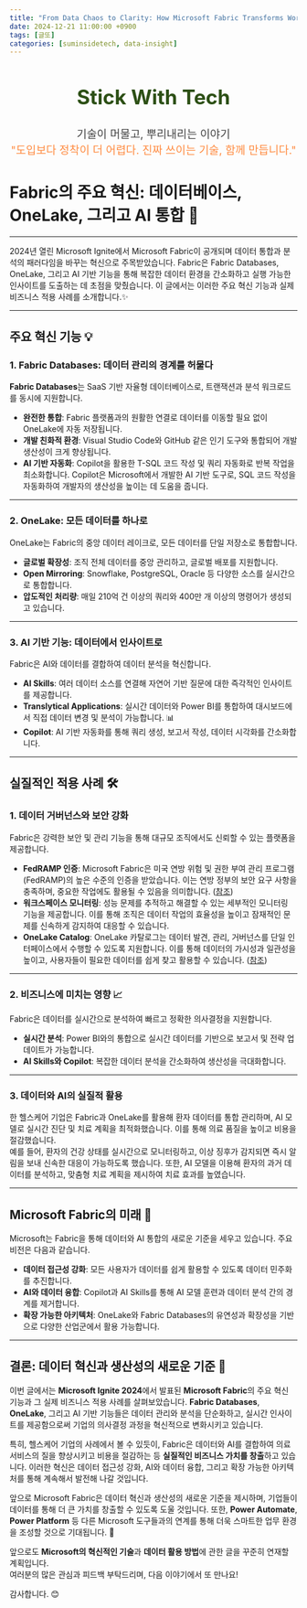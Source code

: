 ```yaml
---
title: "From Data Chaos to Clarity: How Microsoft Fabric Transforms Work (2)"
date: 2024-12-21 11:00:00 +0900
tags: [글또]
categories: [suminsidetech, data-insight]
---
```


<!-- Stick With Tech 슬로건 -->
<section class="main-slogan" style="text-align:center; margin: 2rem 0;">
  <h1 style="font-size:2.2rem; color:#2D5016; font-weight:700;">
    Stick With Tech
  </h1>
  <p style="font-size:1.2rem; color:#444;">
    기술이 머물고, 뿌리내리는 이야기<br>
    <span style="color:#FF8C42;">"도입보다 정착이 더 어렵다.  
    진짜 쓰이는 기술, 함께 만듭니다."</span>
  </p>
</section>

# Fabric의 주요 혁신: 데이터베이스, OneLake, 그리고 AI 통합 🚀

---

2024년 열린 Microsoft Ignite에서 Microsoft Fabric이 공개되며 데이터 통합과 분석의 패러다임을 바꾸는 혁신으로 주목받았습니다. Fabric은 Fabric Databases, OneLake, 그리고 AI 기반 기능을 통해 복잡한 데이터 환경을 간소화하고 실행 가능한 인사이트를 도출하는 데 초점을 맞췄습니다. 이 글에서는 이러한 주요 혁신 기능과 실제 비즈니스 적용 사례를 소개합니다.✨

---

## 주요 혁신 기능 💡

### 1. Fabric Databases: 데이터 관리의 경계를 허물다
**Fabric Databases**는 SaaS 기반 자율형 데이터베이스로, 트랜잭션과 분석 워크로드를 동시에 지원합니다.

- **완전한 통합**: Fabric 플랫폼과의 원활한 연결로 데이터를 이동할 필요 없이 OneLake에 자동 저장됩니다.
- **개발 친화적 환경**: Visual Studio Code와 GitHub 같은 인기 도구와 통합되어 개발 생산성이 크게 향상됩니다.
- **AI 기반 자동화**: Copilot을 활용한 T-SQL 코드 작성 및 쿼리 자동화로 반복 작업을 최소화합니다. Copilot은 Microsoft에서 개발한 AI 기반 도구로, SQL 코드 작성을 자동화하여 개발자의 생산성을 높이는 데 도움을 줍니다.

---

### 2. OneLake: 모든 데이터를 하나로
OneLake는 Fabric의 중앙 데이터 레이크로, 모든 데이터를 단일 저장소로 통합합니다.

- **글로벌 확장성**: 조직 전체 데이터를 중앙 관리하고, 글로벌 배포를 지원합니다.
- **Open Mirroring**: Snowflake, PostgreSQL, Oracle 등 다양한 소스를 실시간으로 통합합니다.
- **압도적인 처리량**: 매일 210억 건 이상의 쿼리와 400만 개 이상의 명령어가 생성되고 있습니다.

---

### 3. AI 기반 기능: 데이터에서 인사이트로
Fabric은 AI와 데이터를 결합하여 데이터 분석을 혁신합니다.

- **AI Skills**: 여러 데이터 소스를 연결해 자연어 기반 질문에 대한 즉각적인 인사이트를 제공합니다.
- **Translytical Applications**: 실시간 데이터와 Power BI를 통합하여 대시보드에서 직접 데이터 변경 및 분석이 가능합니다. 📊
- **Copilot**: AI 기반 자동화를 통해 쿼리 생성, 보고서 작성, 데이터 시각화를 간소화합니다.

---

## 실질적인 적용 사례 🛠️

### 1. 데이터 거버넌스와 보안 강화
Fabric은 강력한 보안 및 관리 기능을 통해 대규모 조직에서도 신뢰할 수 있는 플랫폼을 제공합니다.

- **FedRAMP 인증**: Microsoft Fabric은 미국 연방 위험 및 권한 부여 관리 프로그램(FedRAMP)의 높은 수준의 인증을 받았습니다. 이는 연방 정부의 보안 요구 사항을 충족하며, 중요한 작업에도 활용될 수 있음을 의미합니다. ([참조](https://blog.fabric.microsoft.com/en-us/blog/microsoft-fabric-approved-as-a-service-within-the-fedramp-high-authorization-for-azure-commercial/?utm_source=chatgpt.com))
- **워크스페이스 모니터링**: 성능 문제를 추적하고 해결할 수 있는 세부적인 모니터링 기능을 제공합니다. 이를 통해 조직은 데이터 작업의 효율성을 높이고 잠재적인 문제를 신속하게 감지하여 대응할 수 있습니다.
- **OneLake Catalog**: OneLake 카탈로그는 데이터 발견, 관리, 거버넌스를 단일 인터페이스에서 수행할 수 있도록 지원합니다. 이를 통해 데이터의 가시성과 일관성을 높이고, 사용자들이 필요한 데이터를 쉽게 찾고 활용할 수 있습니다. ([참조](https://learn.microsoft.com/en-us/fabric/governance/onelake-catalog?utm_source=chatgpt.com))

---

### 2. 비즈니스에 미치는 영향 📈
Fabric은 데이터를 실시간으로 분석하여 빠르고 정확한 의사결정을 지원합니다.

- **실시간 분석**: Power BI와의 통합으로 실시간 데이터를 기반으로 보고서 및 전략 업데이트가 가능합니다.
- **AI Skills와 Copilot**: 복잡한 데이터 분석을 간소화하여 생산성을 극대화합니다.

---

### 3. 데이터와 AI의 실질적 활용
한 헬스케어 기업은 Fabric과 OneLake를 활용해 환자 데이터를 통합 관리하며, AI 모델로 실시간 진단 및 치료 계획을 최적화했습니다. 이를 통해 의료 품질을 높이고 비용을 절감했습니다.  
예를 들어, 환자의 건강 상태를 실시간으로 모니터링하고, 이상 징후가 감지되면 즉시 알림을 보내 신속한 대응이 가능하도록 했습니다. 또한, AI 모델을 이용해 환자의 과거 데이터를 분석하고, 맞춤형 치료 계획을 제시하여 치료 효과를 높였습니다.

---

## Microsoft Fabric의 미래 🌟

Microsoft는 Fabric을 통해 데이터와 AI 통합의 새로운 기준을 세우고 있습니다. 주요 비전은 다음과 같습니다.

- **데이터 접근성 강화**: 모든 사용자가 데이터를 쉽게 활용할 수 있도록 데이터 민주화를 추진합니다.
- **AI와 데이터 융합**: Copilot과 AI Skills를 통해 AI 모델 훈련과 데이터 분석 간의 경계를 제거합니다.
- **확장 가능한 아키텍처**: OneLake와 Fabric Databases의 유연성과 확장성을 기반으로 다양한 산업군에서 활용 가능합니다.

---

## 결론: 데이터 혁신과 생산성의 새로운 기준 🎯

이번 글에서는 **Microsoft Ignite 2024**에서 발표된 **Microsoft Fabric**의 주요 혁신 기능과 그 실제 비즈니스 적용 사례를 살펴보았습니다. **Fabric Databases**, **OneLake**, 그리고 AI 기반 기능들은 데이터 관리와 분석을 단순화하고, 실시간 인사이트를 제공함으로써 기업의 의사결정 과정을 혁신적으로 변화시키고 있습니다.

특히, 헬스케어 기업의 사례에서 볼 수 있듯이, Fabric은 데이터와 AI를 결합하여 의료 서비스의 질을 향상시키고 비용을 절감하는 등 **실질적인 비즈니스 가치를 창출**하고 있습니다. 이러한 혁신은 데이터 접근성 강화, AI와 데이터 융합, 그리고 확장 가능한 아키텍처를 통해 계속해서 발전해 나갈 것입니다.

앞으로 Microsoft Fabric은 데이터 혁신과 생산성의 새로운 기준을 제시하며, 기업들이 데이터를 통해 더 큰 가치를 창출할 수 있도록 도울 것입니다. 또한, **Power Automate**, **Power Platform** 등 다른 Microsoft 도구들과의 연계를 통해 더욱 스마트한 업무 환경을 조성할 것으로 기대됩니다. 🚀  

앞으로도 **Microsoft의 혁신적인 기술**과 **데이터 활용 방법**에 관한 글을 꾸준히 연재할 계획입니다.  
여러분의 많은 관심과 피드백 부탁드리며, 다음 이야기에서 또 만나요!  

감사합니다. 😊
